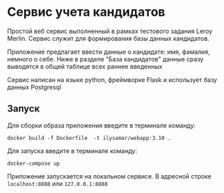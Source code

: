 # Сервис учета кандидатов

Простой веб сервис выполненный в рамках тестового задания Leroy Merlin. Сервис служит для формирования базы данных кандидатов.

Приложение предлагает ввести данные о кандидате: имя, фамалия, немного о себе. Ниже в разделе "База кандидатов" данные сразу выводятся в общей таблице всех раннее введенных

Сервис написан на языке python, фреймворке Flask и использует базу данных Postgresql
## Запуск

Для сборки образа приложения введите в терминале команду:

    docker build -f Dockerfile  -t ilysamar/webapp:3.10 .

Для запуска введите в терминале команду:

    docker-compose up

Приложение запускается на локальном сервисе.
В адресной строке `localhost:8888` или `127.0.0.1:8888`


